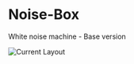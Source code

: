 # Noise-Box
White noise machine - Base version

![Current Layout](mkeenan90.github.com/Noise-Box/blob/master/pictures/CurrentLayout.jpg)

